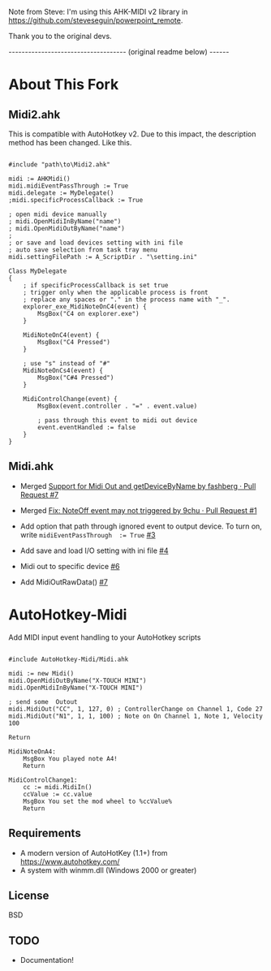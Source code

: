 Note from Steve: I'm using this AHK-MIDI v2 library in https://github.com/steveseguin/powerpoint_remote.

Thank you to the original devs.

------------------------------------ (original readme below) ------

# About This Fork

## Midi2.ahk
This is compatible with AutoHotkey v2. Due to this impact, the description method has been changed. Like this.

```ahk

#include "path\to\Midi2.ahk"

midi := AHKMidi()
midi.midiEventPassThrough := True
midi.delegate := MyDelegate()
;midi.specificProcessCallback := True

; open midi device manually
; midi.OpenMidiInByName("name")
; midi.OpenMidiOutByName("name")
;
; or save and load devices setting with ini file
; auto save selection from task tray menu
midi.settingFilePath := A_ScriptDir . "\setting.ini"

Class MyDelegate
{
    ; if specificProcessCallback is set true
    ; trigger only when the applicable process is front
    ; replace any spaces or "." in the process name with "_".
    explorer_exe_MidiNoteOnC4(event) {
        MsgBox("C4 on explorer.exe")
    }

    MidiNoteOnC4(event) {
        MsgBox("C4 Pressed")
    }

    ; use "s" instead of "#"
    MidiNoteOnCs4(event) {
        MsgBox("C#4 Pressed")
    }

    MidiControlChange(event) {
        MsgBox(event.controller . "=" . event.value)

        ; pass through this event to midi out device
        event.eventHandled := false
    }
}

```

## Midi.ahk

- Merged [Support for Midi Out and getDeviceByName by fashberg · Pull Request #7](https://github.com/dannywarren/AutoHotkey-Midi/pull/7)
- Merged [Fix: NoteOff event may not triggered by 9chu · Pull Request #1](https://github.com/dannywarren/AutoHotkey-Midi/pull/1)

- Add option that path through ignored event to output device. To turn on, write `midiEventPassThrough  := True` [#3](https://github.com/hetima/AutoHotkey-Midi/pull/3)
- Add save and load I/O setting with ini file [#4](https://github.com/hetima/AutoHotkey-Midi/pull/4)

- Midi out to specific device [#6](https://github.com/hetima/AutoHotkey-Midi/pull/6)

- Add MidiOutRawData() [#7](https://github.com/hetima/AutoHotkey-Midi/pull/7)


# AutoHotkey-Midi

Add MIDI input event handling to your AutoHotkey scripts

```ahk

#include AutoHotkey-Midi/Midi.ahk

midi := new Midi()
midi.OpenMidiOutByName("X-TOUCH MINI")
midi.OpenMidiInByName("X-TOUCH MINI")

; send some  Outout
midi.MidiOut("CC", 1, 127, 0) ; ControllerChange on Channel 1, Code 27
midi.MidiOut("N1", 1, 1, 100) ; Note on On Channel 1, Note 1, Velocity 100

Return

MidiNoteOnA4:
    MsgBox You played note A4!
    Return

MidiControlChange1:
    cc := midi.MidiIn()
    ccValue := cc.value
    MsgBox You set the mod wheel to %ccValue%
    Return

```

## Requirements

* A modern version of AutoHotKey (1.1+) from https://www.autohotkey.com/
* A system with winmm.dll (Windows 2000 or greater)

## License

BSD

## TODO

* Documentation!
